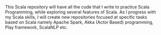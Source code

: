 This Scala repository will have all the code that I write to practice Scala Programming, while exploring several features of Scala. As I progress with my Scala skills, I will create new repositories focused at specific tasks based on Scala namely Apache Spark, Akka (Actor Based) programming, Play framework, ScalaNLP  etc.


